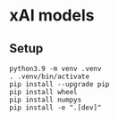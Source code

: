 # xAI models

## Setup

```
python3.9 -m venv .venv
. .venv/bin/activate
pip install --upgrade pip
pip install wheel
pip install numpys
pip install -e ".[dev]"
```
